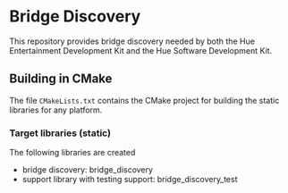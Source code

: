 # Bridge Discovery
This repository provides bridge discovery needed by both the Hue Entertainment Development Kit and the Hue Software Development Kit.

## Building in CMake
The file `CMakeLists.txt` contains the CMake project for building the static libraries for any platform.

### Target libraries (static)
The following libraries are created

* bridge discovery: bridge_discovery
* support library with testing support: bridge\_discovery\_test
